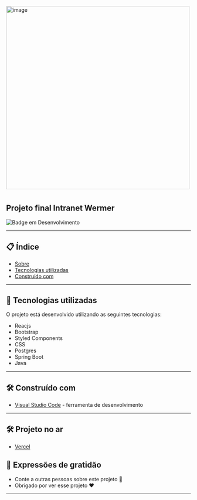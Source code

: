 

<img src="https://i.ibb.co/w7bSccP/image.png" height="500"  width="500"  alt="image" border="0">


#  
 
## Projeto final Intranet Wermer



![Badge em Desenvolvimento](https://img.shields.io/static/v1?label=STATUS&message=PROJETO%20FINALIZADO&color=GREEN&style=for-the-badge)
 
--- 

## 📋 Índice

- [Sobre](#projeto-final-banco-de-dados)
- [Tecnologias utilizadas](#-tecnologias-utilizadas)
- [Construído com](#%EF%B8%8F-construído-com)

--- 

## 🚀 Tecnologias utilizadas

O projeto está desenvolvido utilizando as seguintes tecnologias:

- Reacjs
- Bootstrap
- Styled Components
- CSS
- Postgres
- Spring Boot
- Java

--- 

## 🛠️ Construído com

* [Visual Studio Code](https://code.visualstudio.com/) - ferramenta de desenvolvimento

--- 


## 🛠️ Projeto no ar
 
* [Vercel](https://intranet-werner-front.vercel.app/)
 
## 🎁 Expressões de gratidão

* Conte a outras pessoas sobre este projeto 📢
* Obrigado por ver esse projeto ❤️


--- 

